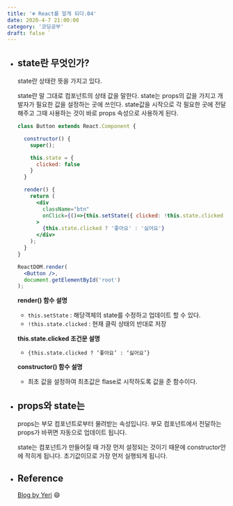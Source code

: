```yaml
---
title: '❄️ React를 알게 되다.04'
date: 2020-4-7 21:00:00
category: '코딩공부'
draft: false `
---
```


- ## state란 무엇인가?

  state란 상태란 뜻을 가지고 있다. 

  state란 말 그대로 컴포넌트의 상태 값을 말한다. state는 props의 값을 가지고 개발자가 필요한 값을 설정하는 곳에 쓰인다. state값을 시작으로 각 필요한 곳에 전달해주고 그때 사용하는 것이 바로 props 속성으로 사용하게 된다.

  ```jsx
  class Button extends React.Component {
  
    constructor() {
      super();
  
      this.state = {
        clicked: false
      }
    }
  
    render() {
      return (
        <div
          className="btn"
          onClick={()=>{this.setState({ clicked: !this.state.clicked })}}
        >
          {this.state.clicked ? '좋아요' : '싫어요'}
        </div>
      );
    }
  }
  
  ReactDOM.render(
    <Button />,
    document.getElementById('root')
  );
  ```

  **render() 함수 설명**

  - `this.setState` : 해당객체의 state를 수정하고 업데이트 할 수 있다.
  - `!this.state.clicked` : 현재 클릭 상태의 반대로 저장

  **this.state.clicked 조건문 설명**

  - `{this.state.clicked ? ‘좋아요’ : ‘싫어요’}`

  **constructor() 함수 설명**

  - 최초 값을 설정하여 최초값은 flase로 시작하도록 값을 준 함수이다.



- ## props와 state는 

  props는 부모 컴포넌트로부터 물려받는 속성입니다. 부모 컴포넌트에서 전달하는 props가 바뀌면 자동으로 업데이트 됩니다.

  state는 컴포넌트가 만들어질 때 가장 먼저 설정되는 것이기 때문에 constructor안에 적히게 됩니다. 초기값이므로 가장 먼저 실행되게 됩니다. 

- ## Reference

  [Blog by Yeri](https://yeri-kim.github.io/posts/react-jsx/) 😄  
